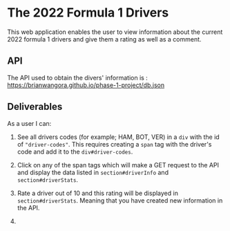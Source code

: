 # The 2022 Formula 1 Drivers

This web application enables the user to view information about the current 2022 formula 1 drivers and give them a rating as well as a comment.

## API 

The API used to obtain the divers' information is : 
    https://brianwangora.github.io/phase-1-project/db.json

## Deliverables

As a user I can:

1. See all drivers codes (for example; HAM, BOT, VER) in a `div` with the id of `"driver-codes"`. 
This requires creating a `span` tag with the driver's code and add it to the `div#driver-codes`.

2. Click on any of the span tags which will make a GET request to the API and display the data listed in `section#driverInfo` and `section#driverStats`.

3. Rate a driver out of 10 and this rating will be displayed in `section#driverStats`. Meaning that you have created new information in the API.

4. 


